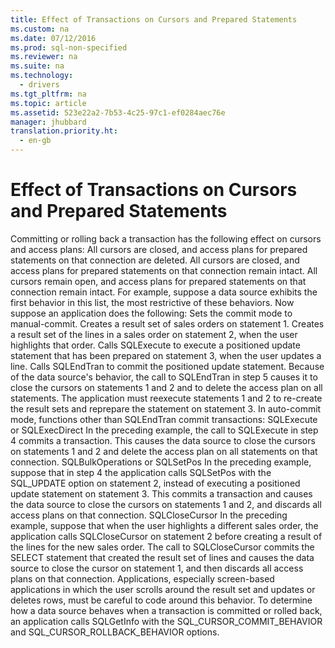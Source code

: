 ```yaml
---
title: Effect of Transactions on Cursors and Prepared Statements
ms.custom: na
ms.date: 07/12/2016
ms.prod: sql-non-specified
ms.reviewer: na
ms.suite: na
ms.technology: 
  - drivers
ms.tgt_pltfrm: na
ms.topic: article
ms.assetid: 523e22a2-7b53-4c25-97c1-ef0284aec76e
manager: jhubbard
translation.priority.ht: 
  - en-gb
---
```

# Effect of Transactions on Cursors and Prepared Statements
<?xml version="1.0" encoding="utf-8"?>
<developerConceptualDocument xmlns="http://ddue.schemas.microsoft.com/authoring/2003/5" xmlns:xlink="http://www.w3.org/1999/xlink" xmlns:xsi="http://www.w3.org/2001/XMLSchema-instance" xsi:schemaLocation="http://ddue.schemas.microsoft.com/authoring/2003/5 http://dduestorage.blob.core.windows.net/ddueschema/developer.xsd">
  <introduction>
    <para>Committing or rolling back a transaction has the following effect on cursors and access plans:  </para>
    <list class="bullet">
      <listItem>
        <para>All cursors are closed, and access plans for prepared statements on that connection are deleted.</para>
      </listItem>
      <listItem>
        <para>All cursors are closed, and access plans for prepared statements on that connection remain intact.</para>
      </listItem>
      <listItem>
        <para>All cursors remain open, and access plans for prepared statements on that connection remain intact.</para>
      </listItem>
    </list>
    <para>For example, suppose a data source exhibits the first behavior in this list, the most restrictive of these behaviors. Now suppose an application does the following:  </para>
    <list class="ordered">
      <listItem>
        <para>Sets the commit mode to manual-commit.</para>
      </listItem>
      <listItem>
        <para>Creates a result set of sales orders on statement 1.</para>
      </listItem>
      <listItem>
        <para>Creates a result set of the lines in a sales order on statement 2, when the user highlights that order.</para>
      </listItem>
      <listItem>
        <para>Calls <legacyBold>SQLExecute</legacyBold> to execute a positioned update statement that has been prepared on statement 3, when the user updates a line.</para>
      </listItem>
      <listItem>
        <para>Calls <legacyBold>SQLEndTran</legacyBold> to commit the positioned update statement.</para>
      </listItem>
    </list>
    <para>Because of the data source's behavior, the call to <legacyBold>SQLEndTran</legacyBold> in step 5 causes it to close the cursors on statements 1 and 2 and to delete the access plan on all statements. The application must reexecute statements 1 and 2 to re-create the result sets and reprepare the statement on statement 3.</para>
    <para>In auto-commit mode, functions other than <legacyBold>SQLEndTran</legacyBold> commit transactions:  </para>
    <list class="bullet">
      <listItem>
        <para>
          <legacyBold>SQLExecute</legacyBold> or <legacyBold>SQLExecDirect</legacyBold> In the preceding example, the call to <legacyBold>SQLExecute</legacyBold> in step 4 commits a transaction. This causes the data source to close the cursors on statements 1 and 2 and delete the access plan on all statements on that connection.</para>
      </listItem>
      <listItem>
        <para>
          <legacyBold>SQLBulkOperations</legacyBold> or <legacyBold>SQLSetPos</legacyBold> In the preceding example, suppose that in step 4 the application calls <legacyBold>SQLSetPos</legacyBold> with the SQL_UPDATE option on statement 2, instead of executing a positioned update statement on statement 3. This commits a transaction and causes the data source to close the cursors on statements 1 and 2, and discards all access plans on that connection.</para>
      </listItem>
      <listItem>
        <para>
          <legacyBold>SQLCloseCursor</legacyBold> In the preceding example, suppose that when the user highlights a different sales order, the application calls <legacyBold>SQLCloseCursor</legacyBold> on statement 2 before creating a result of the lines for the new sales order. The call to <legacyBold>SQLCloseCursor</legacyBold> commits the <legacyBold>SELECT</legacyBold> statement that created the result set of lines and causes the data source to close the cursor on statement 1, and then discards all access plans on that connection.</para>
      </listItem>
    </list>
    <para>Applications, especially screen-based applications in which the user scrolls around the result set and updates or deletes rows, must be careful to code around this behavior.</para>
    <para>To determine how a data source behaves when a transaction is committed or rolled back, an application calls <legacyBold>SQLGetInfo</legacyBold> with the SQL_CURSOR_COMMIT_BEHAVIOR and SQL_CURSOR_ROLLBACK_BEHAVIOR options.</para>
  </introduction>
  <relatedTopics />
</developerConceptualDocument>